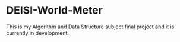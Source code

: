 # DEISI-World-Meter
This is my Algorithm and Data Structure subject final project and it is currently in development.
